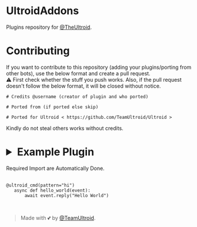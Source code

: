 # UltroidAddons
Plugins repository for [@TheUltroid](https://github.com/TeamUltroid/Ultroid).

# Contributing
If you want to contribute to this repository (adding your plugins/porting from other bots), use the below format and create a pull request.   
⚠️ First check whether the stuff you push works. Also, if the pull request doesn't follow the below format, it will be closed without notice.

```
# Credits @username (creator of plugin and who ported)   
   
# Ported from (if ported else skip)   
   
# Ported for Ultroid < https://github.com/TeamUltroid/Ultroid >   
```
   
Kindly do not steal others works without credits.<br>

# <details><summary>Example Plugin</summary>
   Required Import are Automatically Done.<br><br>
```python3
@ultroid_cmd(pattern="hi")
   async def hello_world(event):
       await event.reply("Hello World")
```

</details><br>

> Made with 💕 by [@TeamUltroid](https://t.me/TeamUltroid).

